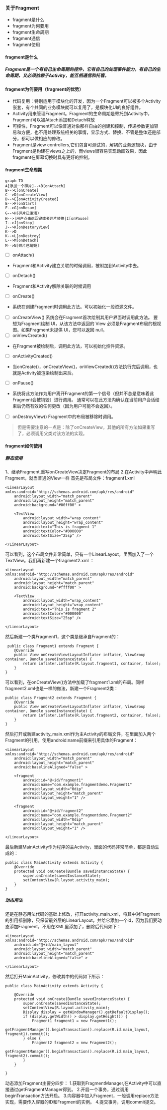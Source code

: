 ### 关于Fragment
- fragment是什么
- fragment为何要用
- fragment生命周期
- fragment通信
- fragment使用
#### fragment是什么
##### Fragment是一个有自己生命周期的控件，它有自己的处理事件能力，有自己的生命周期，又必须依赖于Activity，能互相通信和托管。
#### fragment为何要用（fragment的优势）
- 代码复用：特别适用于模块化的开发，因为一个Fragment可以被多个Activity嵌套，有个共同的业务模块就可以复用了，是模块化UI的良好组件。
- Activity用来管理Fragment。Fragment的生命周期是寄托到Activity中，Fragment可以被Attach添加和Detach释放
- 可控性，Fragment可以像普通对象那样自由的创建和控制，传递参数更加容易和方便，也不用处理系统相关的事情，显示方式、替换、不管是整体还是部分，都可以做相应的修改。
- Fragment是view controllers,它们包含可测试的，解耦的业务逻辑块，由于Fragment是构建在views之上的，而views很容易实现动画效果，因此fragment在屏幕切换时具有更好的控制。
#### fragment生命周期
```
graph TD
A[添加一个碎片]-->B[onAttach]
B-->C[onCreate]
C-->D[onCreateView]
D-->E[onActivityCreated]
E-->F[onStart]
F-->G[onResum]
G-->H(碎片已激活)
H-->|用户点击返回键或者碎片替换|I[onPause]
I-->J[onStop]
J-->K[onDestoryView]
K-->D
K-->L[onDestroy]
L-->M[onDetach]
M-->N[碎片已销毁]
```
- [ ] onAttach()
- Fragment和Activity建立关联的时候调用，被附加到Activity中去。
- [ ] onDetach()
- Fragment和Activity解除关联的时候调用
- [ ] onCreate()
- 系统在创建Fragment时调用此方法。可以初始化一段资源文件。
- [ ] onCreateView()
系统会在Fragment首次绘制其用户界面时调用此方法。 要想为Fragment绘制 UI，从该方法中返回的 View 必须是Fragment布局的根视图。如果Fragment未提供 UI，您可以返回 null。
- [ ] onViewCreated()
- 在Fragment被绘制后，调用此方法，可以初始化控件资源。
- [ ] onActivityCreated()
- 当onCreate()，onCreateView()，onViewCreated()方法执行完后调用，也就是Activity被渲染绘制出来后。
- [ ] onPause()
- 系统将此方法作为用户离开Fragment的第一个信号（但并不总是意味着此Fragment会被销毁）进行调用。 通常可以在此方法内确认在当前用户会话结束后仍然有效的任何更改（因为用户可能不会返回）。
- [ ] onDestroyView()
Fragment中的布局被移除时调用。
> 但是需要注意的一点是：除了onCreateView，其他的所有方法如果重写了，必须调用父类对该方法的实现。
#### fragment如何使用
##### 静态使用
1、继承Fragment,重写onCreateView决定Fragment的布局
2.在Activity中声明此Fragment，就当普通的View一样
首先是布局文件：fragment1.xml

```
<LinearLayout xmlns:android="http://schemas.android.com/apk/res/android"  
    android:layout_width="match_parent"  
    android:layout_height="match_parent"  
    android:background="#00ff00" >  
  
    <TextView  
        android:layout_width="wrap_content"  
        android:layout_height="wrap_content"  
        android:text="This is fragment 1"  
        android:textColor="#000000"  
        android:textSize="25sp" />  
  
</LinearLayout>  
```

可以看到，这个布局文件非常简单，只有一个LinearLayout，里面加入了一个TextView。我们再新建一个fragment2.xml ：

```
<LinearLayout xmlns:android="http://schemas.android.com/apk/res/android"  
    android:layout_width="match_parent"  
    android:layout_height="match_parent"  
    android:background="#ffff00" >  
  
    <TextView  
        android:layout_width="wrap_content"  
        android:layout_height="wrap_content"  
        android:text="This is fragment 2"  
        android:textColor="#000000"  
        android:textSize="25sp" />  
  
</LinearLayout>  
```

然后新建一个类Fragment1，这个类是继承自Fragment的：

```
 public class Fragment1 extends Fragment {  
    @Override  
    public View onCreateView(LayoutInflater inflater, ViewGroup container, Bundle savedInstanceState) {  
        return inflater.inflate(R.layout.fragment1, container, false);  
    }  
} 
```

可以看到，在onCreateView()方法中加载了fragment1.xml的布局。同样fragment2.xml也是一样的做法，新建一个Fragment2类：

```
public class Fragment2 extends Fragment {  
    @Override  
    public View onCreateView(LayoutInflater inflater, ViewGroup container, Bundle savedInstanceState) {  
        return inflater.inflate(R.layout.fragment2, container, false);  
    }  
}  
```

然后打开或新建activity_main.xml作为主Activity的布局文件，在里面加入两个Fragment的引用，使用android:name前缀来引用具体的Fragment：

```
<LinearLayout xmlns:android="http://schemas.android.com/apk/res/android"  
    android:layout_width="match_parent"  
    android:layout_height="match_parent"  
    android:baselineAligned="false" >  
  
    <fragment  
        android:id="@+id/fragment1"  
        android:name="com.example.fragmentdemo.Fragment1"  
        android:layout_width="0dip"  
        android:layout_height="match_parent"  
        android:layout_weight="1" />  
  
    <fragment  
        android:id="@+id/fragment2"  
        android:name="com.example.fragmentdemo.Fragment2"  
        android:layout_width="0dip"  
        android:layout_height="match_parent"  
        android:layout_weight="1" />  
  
</LinearLayout>  
```

最后新建MainActivity作为程序的主Activity，里面的代码非常简单，都是自动生成的：

```
public class MainActivity extends Activity {  
    @Override  
    protected void onCreate(Bundle savedInstanceState) {  
        super.onCreate(savedInstanceState);  
        setContentView(R.layout.activity_main);  
    }  
}  
```
##### 动态用法
还是在静态用法代码的基础上修改，打开activity_main.xml，将其中对Fragment的引用都删除，只保留最外层的LinearLayout，并给它添加一个id，因为我们要动态添加Fragment，不用在XML里添加了，删除后代码如下：

```
<LinearLayout xmlns:android="http://schemas.android.com/apk/res/android"  
    android:id="@+id/main_layout"  
    android:layout_width="match_parent"  
    android:layout_height="match_parent"  
    android:baselineAligned="false" >  
  
</LinearLayout>  
```

然后打开MainActivity，修改其中的代码如下所示：

```
public class MainActivity extends Activity {  
  
    @Override  
    protected void onCreate(Bundle savedInstanceState) {  
        super.onCreate(savedInstanceState);  
        setContentView(R.layout.activity_main);  
        Display display = getWindowManager().getDefaultDisplay();  
        if (display.getWidth() > display.getHeight()) {  
            Fragment1 fragment1 = new Fragment1();  
            getFragmentManager().beginTransaction().replace(R.id.main_layout, fragment1).commit();  
        } else {  
            Fragment2 fragment2 = new Fragment2();  
            getFragmentManager().beginTransaction().replace(R.id.main_layout, fragment2).commit();  
        }  
    }  
  
}  
```
动态添加Fragment主要分四步：
1.获取到FragmentManager,在Activity中可以直接通过getFragmentManager得到。
2.开启一个事务，通过调用beginTransaction方法开启。
3.向容器中加入Fragment，一般调用replace方法实现，需要传入容器的ID和Fragment的实例。
4.提交事务，调用commit提交。